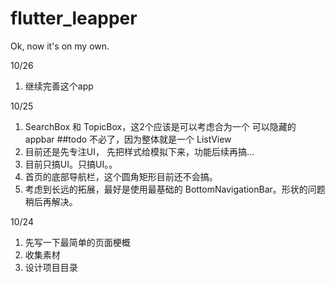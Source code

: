 # flutter_leapper



Ok, now it&#x27;s on my own.


10/26
1. 继续完善这个app


10/25
1. SearchBox 和 TopicBox，这2个应该是可以考虑合为一个 可以隐藏的 appbar ##todo
不必了，因为整体就是一个 ListView
2. 目前还是先专注UI， 先把样式给模拟下来，功能后续再搞...
3. 目前只搞UI。只搞UI。。
4. 首页的底部导航栏，这个圆角矩形目前还不会搞。
5. 考虑到长远的拓展，最好是使用最基础的 BottomNavigationBar。形状的问题稍后再解决。


10/24
1. 先写一下最简单的页面梗概
2. 收集素材
3. 设计项目目录
